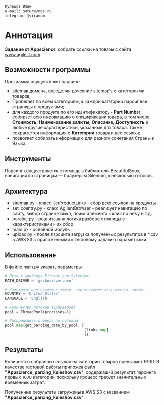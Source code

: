 ```python
Кулешов Иван
e-mail: satura@ngs.ru
telegram: @viranum
```

# Аннотация

**Задание от Appscience**: собрать ссылки на товары с сайта www.agilent.com

## Возможности программы
Программа осуществляет парсинг:
- sitemap домена, определяя дочерние sitemap's с категориями товаров;
- Пробегает по всем категориям, в каждой категории парсит все страницы с продуктами;
- для каждого продукта по его идентификатору - **Part Number**, собирает всю информацию о спецификации товара, в том числе **Стоимость, Наименование валюты, Описание, Доступность** и любые другие характеристики, указанные для товара.
Также сохраняется информация о **Категории** товара и все ссылки;
- позволяет собирать информацию для разного сочетания Страны и Языка.

## Инструменты
Парсинг осуществляется с помощью библиотеки BeautifulSoup, навигация по страницам — браузером Silenium, в несколько потоков.

## Архитектура
- sitemap.py - класс GetProductLinks - сбор всех ссылок на продукты
- set_country.py - класс AgilentBrowser - реализует навигацию по сайту, выбор страны-языка, поиск элемента и клик по нему и т.д.
- parcing.py - реализована логика разбора страницы с характеристиками и их сбор
- main.py - основной модуль
- upload.py - после парсинга загрузка полученных результатов в *.csv в AWS S3 с приложенными к тестовому заданию параметрами.

## Использование
В файле main.py указать параметры:
```python
# Путь к драйверу Firefox для Selenium
PATH_DRIVER = 'geckodriver.exe'

# Константы для страны и языка, под которыми запускается парсинг
COUNTRY = 'United States'
LANGUAGE = 'English'

# Количество потоков (браузеров)
pool = ThreadPool(processes=5)

# Распределить очередь по потокам
pool.map(get_parcing_data_by_pool, [
                                    [links.map]
                                    ])
```

## Результаты
Количество собранных ссылок на категории товаров превышает 9100. В качестве тестовой работы приложен файл **"Appscience_parcing_Kuleshov.csv"**, содержащий результат парсинга первых 1000 категорий, поскольку процесс требует значительных временных затрат.

Полученные результаты загружены в AWS S3 с названием **"Appscience_parcing_Kuleshov.csv"**.
